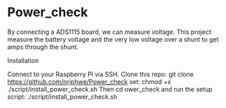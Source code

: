 # Power_check
By connecting a ADS1115 board, we can measure voltage. 
This project measure the battery voltage and the very low voltage over a shunt to get amps through the shunt.


Installation

Connect to your Raspberry Pi via SSH.
Clone this repo: git clone https://github.com/nrjphwe/Power_check
set: chmod +x ./script/install_power_check.sh
Then cd ower_check and run the setup script: ./script/install_power_check.sh
